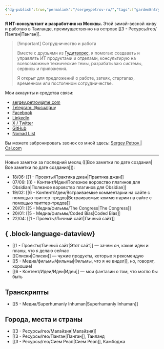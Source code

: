 ```yaml
---
{"dg-publish":true,"permalink":"/sergeypetrov-ru/","tags":["gardenEntry"],"created":"2023-10-23T00:50:50.950+03:00","updated":"2024-05-21T22:20:31.944+03:00"}
---
```



**Я ИТ-консультант и разработчик из Москвы.** Этой зимой-весной живу и работаю в Таиланде, преимущественно на острове [[3 - Ресурсы/гео/Панган\|Панган]].

> [!important] Сотрудничество и работа
> 
> Вместе с друзьями из [Гудитворкс](https://goodit.works), я помогаю создавать и управлять ИТ продуктами и отделами, консультирую на всевозможные технические темы, разрабатываю системы, сервисы и приложения. 
> 
> Я открыт для предложений о работе, затеях, стартапах, временном или постоянном сотрудничестве. 

Мои аккаунты и средства связи:
- [sergey.petrov@me.com](mailto:sergey.petrov@me.com)
- [Telegram: @usualguy](https://t.me/usualguy)
- [Facebook](https://facebook.com/neoromantic)
- [LinkedIn](https://linkedin.com/in/sspetrov)
- [X / Twitter](https://x.com/neoromantic) 
- [GitHub](https://github.com/neoromantic)
- [Nomad List](https://nomadlist.com/@neoromantic)

Вы можете забронировать звонок со мной здесь: [Sergey Petrov | Cal.com](https://cal.com/sergey)

---
Новые заметки за последний месяц ([[Все заметки по дате создания\|Все заметки по дате создания]]):
- 18/06: [[1 - Проекты/Практика джан\|Практика джан]]
- 07/06: [[6 - Контент/Идеи/Полезное воровство плагинов для Obsidian\|Полезное воровство плагинов для Obsidian]]
- 19/02: [[6 - Контент/Идеи/Встраиваемые комментарии на сайте с помощью твиттер-тредов\|Встраиваемые комментарии на сайте с помощью твиттер-тредов]]
- 20/01: [[5 - Медиа/фильмы/The Congress\|The Congress]]
- 20/01: [[5 - Медиа/фильмы/Coded Bias\|Coded Bias]]
- 22/04: [[1 - Проекты/Личный сайт\|Личный сайт]]

{ .block-language-dataview}
---
- [[1 - Проекты/Личный сайт\|Этот сайт]] — зачем он, какие идеи и планы, что я делаю сейчас
- [[Списки\|Списки]] — чужие продукты, которые я рекомендую
- [[5 - Медиа/фильмы/фильмы\|Фильмы, что я не видел]], но, говорят, хорошие!
- [[6 - Контент/Идеи/Идеи\|Идеи]] — мои фантазии о том, что могло бы быть 
## Транскрипты
- [[5 - Медиа/Superhumanly Inhuman\|Superhumanly Inhuman]]
## Города, места и страны
- [[3 - Ресурсы/гео/Малайзия\|Малайзия]]
- [[3 - Ресурсы/гео/Панган\|Панган]], Таиланд
- [[3 - Ресурсы/гео/Сием Реап\|Сием Реап]], Камбоджа
